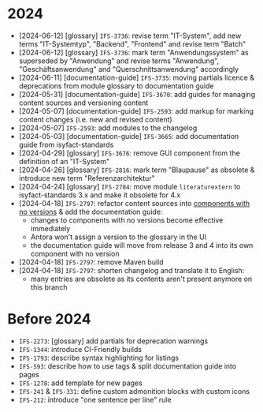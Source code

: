 # 2024

- [2024-06-12] [glossary] `IFS-3736`: revise term "IT-System", add new terms "IT-Systemtyp", "Backend", "Frontend" and revise term "Batch"
- [2024-06-12] [glossary] `IFS-3736`: mark term "Anwendungssystem" as superseded by "Anwendung" and revise terms "Anwendung", "Geschäftsanwendung" and "Querschnittsanwendung" accordingly
- [2024-06-11] [documentation-guide] `IFS-3735`: moving partials licence & deprecations from module glossary to documentation guide
- [2024-05-31] [documentation-guide] `IFS-3670`: add guides for managing content sources and versioning content
- [2024-05-07] [documentation-guide] `IFS-2593`: add markup for marking content changes (i.e. new and revised content)
- [2024-05-07] `IFS-2593`: add modules to the changelog
- [2024-05-03] [documentation-guide] `IFS-3665`: add documentation guide from isyfact-standards
- [2024-04-29] [glossary] `IFS-3676`: remove GUI component from the definition of an "IT-System"
- [2024-04-26] [glossary] `IFS-2816`: mark term "Blaupause" as obsolete & introduce new term "Referenzarchitektur"
- [2024-04-24] [glossary] `IFS-2784`: move module `literaturextern` to isyfact-standards 3.x and make it obsolete for 4.x
- [2024-04-18] `IFS-2797`: refactor content sources into [components with no versions](https://docs.antora.org/antora/latest/component-with-no-version/) & add the documentation guide:
  - changes to components with no versions become effective immediately
  - Antora won't assign a version to the glossary in the UI
  - the documentation guide will move from release 3 and 4 into its own component with no version
- [2024-04-18] `IFS-2797`: remove Maven build
- [2024-04-18] `IFS-2797`: shorten changelog and translate it to English:
  - many entries are obsolete as its contents aren't present anymore on this branch

# Before 2024

- `IFS-2273`: [glossary] add partials for deprecation warnings
- `IFS-1344`: introduce CI-Friendly builds
- `IFS-1793`: describe syntax highlighting for listings
- `IFS-593`: describe how to use tags & split documentation guide into pages
- `IFS-1278`: add template for new pages
- `IFS-241` & `IFS-331`: define custom admonition blocks with custom icons
- `IFS-212`: introduce "one sentence per line" rule
